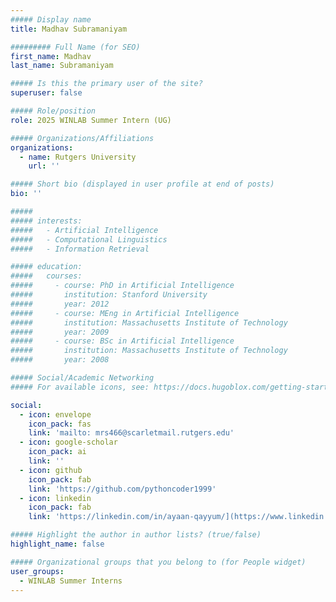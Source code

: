 ```yaml
---
##### Display name
title: Madhav Subramaniyam

######### Full Name (for SEO)
first_name: Madhav
last_name: Subramaniyam

##### Is this the primary user of the site?
superuser: false

##### Role/position
role: 2025 WINLAB Summer Intern (UG)

##### Organizations/Affiliations
organizations:
  - name: Rutgers University
    url: ''

##### Short bio (displayed in user profile at end of posts)
bio: ''

#####
##### interests:
#####   - Artificial Intelligence
#####   - Computational Linguistics
#####   - Information Retrieval

##### education:
#####   courses:
#####     - course: PhD in Artificial Intelligence
#####       institution: Stanford University
#####       year: 2012
#####     - course: MEng in Artificial Intelligence
#####       institution: Massachusetts Institute of Technology
#####       year: 2009
#####     - course: BSc in Artificial Intelligence
#####       institution: Massachusetts Institute of Technology
#####       year: 2008

##### Social/Academic Networking
##### For available icons, see: https://docs.hugoblox.com/getting-started/page-builder/#icons

social:
  - icon: envelope
    icon_pack: fas
    link: 'mailto: mrs466@scarletmail.rutgers.edu'
  - icon: google-scholar
    icon_pack: ai
    link: ''
  - icon: github
    icon_pack: fab
    link: 'https://github.com/pythoncoder1999'
  - icon: linkedin
    icon_pack: fab
    link: 'https://linkedin.com/in/ayaan-qayyum/](https://www.linkedin.com/in/madhav-sub/'

##### Highlight the author in author lists? (true/false)
highlight_name: false

##### Organizational groups that you belong to (for People widget)
user_groups:
  - WINLAB Summer Interns
---
```

